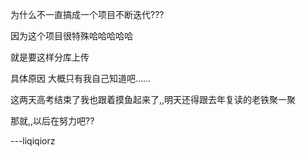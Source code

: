 为什么不一直搞成一个项目不断迭代???

因为这个项目很特殊哈哈哈哈哈

就是要这样分库上传

具体原因 大概只有我自己知道吧......

这两天高考结束了我也跟着摸鱼起来了,,明天还得跟去年复读的老铁聚一聚

那就,,以后在努力吧??

---liqiqiorz
